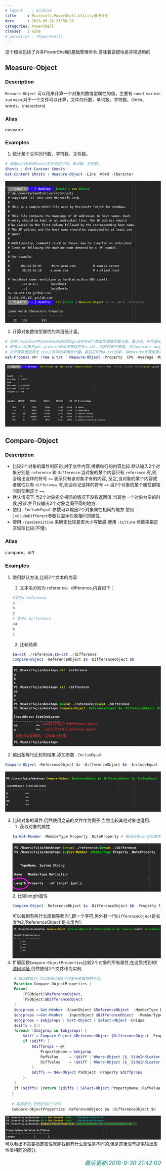 ```yaml
---
# layout    : archive
title     : Microsoft.PowerShell.Utility模块介绍
date      : 2018-09-28 23:56:28
categories: PowerShell
classes   : wide
# permalink : /PowerShell/
---
```

这个模块包括了许多PowerShell的基础管理命令.意味着该模块是非常通用的

## Measure-Object
### Description
`Measure-Object` 可以用来计算一个对象的数值型属性的值，主要有 `count` `max` `min` `sum`
`mean`.对于一个文件可以计算，文件的行数，单词数，字符数。(lines、words、characters)
### Alias
measure
### Examples

1. 统计某个文件的行数、字符数、文件数。
```powershell
# 查看win10系统hosts文件夹的行号，单词数，字符数。
$hosts ; Get-Content $hosts
Get-Content $hosts | Measure-Object -Line -Word -Character
```
![hosts](../assets/images/ps_measure02.jpg)

2. 计算对象数值型属性的常用统计量。
```powershell
# 获得了windows中以vm开头的进程的cpu占有率这个数值型属性的最大值、最小值、平均值和数量特征。
# 使用tee对象将get-process输出结果保存到a.txt，同时传递给管道，作为measure-object输入，
# 并计算数值型属性 cpu占有率的常用统计量。最后打印出a.txt结果，与measure计算结果进行比较来验证命令的准确性。
Get-Process vm* |tee a.txt | Measure-Object -Property  CPU -Average -Maximum -Minimum;Get-Content .\a.txt
```
![get-process](../assets/images/ps_measure01.jpg)

## Compare-Object
### Description
  + 比较2个对象的属性的区别,对于文件内容,根据每行的内容比较.默认输入2个对象分别是 `reference`
和 `difference`.当对象的某个内容只有 `reference` 有,则会输出这样的符号 `<=` 表示只有该对象才有的内容,
反之,当对象的某个内容或者属性只有 `difference` 有,则会标记这样的符号 `=>`.当2个对象的某个属性都相同则使用这个 `==`.
  + 默认情况下,当2个对象完全相同的情况下没有返回值.当其他一个对象为空的时候,报错.并且仅输出2个对象之间不同的地方.
  + 使用 `-IncludeEqual` 参数可以输出2个对象属性相同的地方.使用 `-ExcludeDifferent`参数只显示对象相同的属性.
  + 使用 `-CaseSensitive` 来确定比较是否大小写敏感,使用 `-Culture` 参数来指定区域型比较(不懂).

### Alias
compare、diff

### Examples
1. 使用默认方法,比较2个文本的内容.
    1. 文本名分别为 reference、difference,内容如下：
    ```python
    #文件a reference
    a
    b
    c
    # 文件b difference
    aa
    b
    c
    ```
    2. 比较结果.
    ```powershell
    $a=cat ./reference;$b=cat ./difference
    Compare-Object -ReferenceObject $a -DifferenceObject $b
    ```
    ![compare-object](../assets/images/ps_compare01.png)

2. 输出相等行比较的结果.添加参数 `-InclueEqual`
```powershell
Compare-Object -ReferenceObject $a -DifferenceObject $b -IncludeEqual
```
![inclued-equal](../assets/images/ps_compare02.png)

3. 比较对象的属性.仍然使用之前的文件作为例子.当然比较其他对象也适用.
    1. 获取对象的属性
    ```powershell
    $a|Get-Member -MemberType Property ,NoteProperty # 输出只有length属性
    ```
    ![get-property](../assets/images/ps_compare03.png "get-property")
    2. 比较length属性
    ```powershell
    Compare-Object -ReferenceObject $a -DifferenceObject $b -Property length -IncludeEqual
    ```
    可以看到有两行长度相等都为1,即一个字符,另外有一行`DifferenceObject`是长度为2,'ReferenceObject'是长度为1.
    ![compare-property](../assets/images/ps_compare04.png "get-property")
4. 扩展函数`Compare-ObjectProperties`比较2个对象的所有属性,在这里找到的! [源码地址](https://blogs.technet.microsoft.com/janesays/2017/04/25/compare-all-properties-of-two-objects-in-windows-powershell/),仍然使用2个文件作为实例.
```powershell
    # 原函数部分,可以用来比较2个对象所有属性的不同.
    Function Compare-ObjectProperties {
    Param(
        [PSObject]$ReferenceObject,
        [PSObject]$DifferenceObject
    )
    $objprops = Get-Member -InputObject $ReferenceObject  -MemberType Property, NoteProperty| ForEach-Object Name
    $objprops +=Get-Member  -InputObject $DifferenceObject  -MemberType Property, NoteProperty | ForEach-Object Name
    $objprops = $objprops | Sort-Object | Select-Object -Unique
    $diffs = @()
    foreach ($objprop in $objprops) {
        $diff = Compare-Object $ReferenceObject $DifferenceObject -Property $objprop
        if ($diff) {
            $diffprops = @{
                PropertyName = $objprop
                RefValue     = ($diff | Where-Object {$_.SideIndicator -eq '<='} | ForEach-Object $($objprop))
                DiffValue    = ($diff | Where-Object {$_.SideIndicator -eq '=>'} | ForEach-Object $($objprop))
            }
            $diffs += New-Object PSObject -Property $diffprops
        }
    }
    if ($diffs) {return ($diffs | Select-Object PropertyName, RefValue, DiffValue)}
   }

   # 实测部分,仍然比较2个文件.
   Compare-ObjectProperties -ReferenceObject $a -DifferenceObject $b
```
![比较所有属性](../assets/images/ps_compare05.png)
可以看出不需要指定属性就能找到有什么属性是不同的,但是这里没有提供输出属性值相同的部分.

<p class="recent_update" style="text-align: right;color: #108080;font-style: italic;font-size: large;">最后更新:2018-9-30 21:42:00</p>





